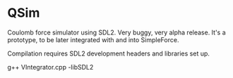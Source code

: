 # QSim

Coulomb force simulator using SDL2. Very buggy, very alpha release. It's a prototype, to be later integrated with and into SimpleForce.

Compilation requires SDL2 development headers and libraries set up.

g++ VIntegrator.cpp -libSDL2
